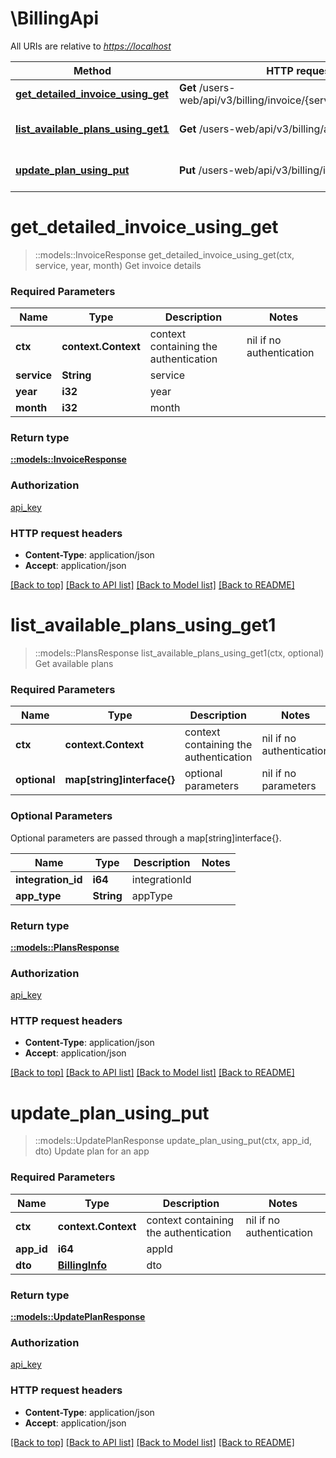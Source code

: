 # \BillingApi

All URIs are relative to *<https://localhost>*

| Method                                                                               | HTTP request                                                       | Description            |
| ------------------------------------------------------------------------------------ | ------------------------------------------------------------------ | ---------------------- |
| [**get_detailed_invoice_using_get**](BillingApi.md#get_detailed_invoice_using_get)   | **Get** /users-web/api/v3/billing/invoice/{service}/{year}/{month} | Get invoice details    |
| [**list_available_plans_using_get1**](BillingApi.md#list_available_plans_using_get1) | **Get** /users-web/api/v3/billing/availablePlans                   | Get available plans    |
| [**update_plan_using_put**](BillingApi.md#update_plan_using_put)                     | **Put** /users-web/api/v3/billing/info/{appId}                     | Update plan for an app |

# **get_detailed_invoice_using_get**

> ::models::InvoiceResponse get_detailed_invoice_using_get(ctx, service, year, month)
Get invoice details

### Required Parameters

| Name        | Type                | Description                           | Notes                    |
| ----------- | ------------------- | ------------------------------------- | ------------------------ |
| **ctx**     | **context.Context** | context containing the authentication | nil if no authentication |
| **service** | **String**          | service                               |
| **year**    | **i32**             | year                                  |
| **month**   | **i32**             | month                                 |

### Return type

[**::models::InvoiceResponse**](InvoiceResponse.md)

### Authorization

[api_key](../README.md#api_key)

### HTTP request headers

- **Content-Type**: application/json
- **Accept**: application/json

[[Back to top]](#) [[Back to API list]](../README.md#documentation-for-api-endpoints) [[Back to Model list]](../README.md#documentation-for-models) [[Back to README]](../README.md)

# **list_available_plans_using_get1**

> ::models::PlansResponse list_available_plans_using_get1(ctx, optional)
Get available plans

### Required Parameters

| Name         | Type                       | Description                           | Notes                    |
| ------------ | -------------------------- | ------------------------------------- | ------------------------ |
| **ctx**      | **context.Context**        | context containing the authentication | nil if no authentication |
| **optional** | **map[string]interface{}** | optional parameters                   | nil if no parameters     |

### Optional Parameters

Optional parameters are passed through a map[string]interface{}.

| Name               | Type       | Description   | Notes |
| ------------------ | ---------- | ------------- | ----- |
| **integration_id** | **i64**    | integrationId |
| **app_type**       | **String** | appType       |

### Return type

[**::models::PlansResponse**](PlansResponse.md)

### Authorization

[api_key](../README.md#api_key)

### HTTP request headers

- **Content-Type**: application/json
- **Accept**: application/json

[[Back to top]](#) [[Back to API list]](../README.md#documentation-for-api-endpoints) [[Back to Model list]](../README.md#documentation-for-models) [[Back to README]](../README.md)

# **update_plan_using_put**

> ::models::UpdatePlanResponse update_plan_using_put(ctx, app_id, dto)
Update plan for an app

### Required Parameters

| Name       | Type                              | Description                           | Notes                    |
| ---------- | --------------------------------- | ------------------------------------- | ------------------------ |
| **ctx**    | **context.Context**               | context containing the authentication | nil if no authentication |
| **app_id** | **i64**                           | appId                                 |
| **dto**    | [**BillingInfo**](BillingInfo.md) | dto                                   |

### Return type

[**::models::UpdatePlanResponse**](UpdatePlanResponse.md)

### Authorization

[api_key](../README.md#api_key)

### HTTP request headers

- **Content-Type**: application/json
- **Accept**: application/json

[[Back to top]](#) [[Back to API list]](../README.md#documentation-for-api-endpoints) [[Back to Model list]](../README.md#documentation-for-models) [[Back to README]](../README.md)
